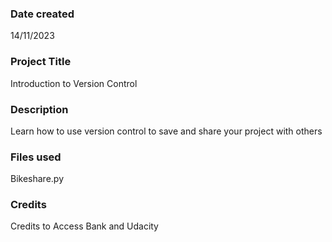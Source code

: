 
### Date created
14/11/2023

### Project Title
Introduction to Version Control

### Description
Learn how to use version control to save and share your project with others

### Files used
Bikeshare.py

### Credits
Credits to Access Bank and Udacity

